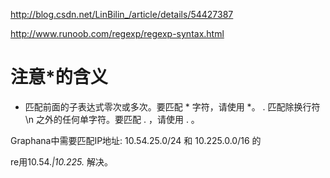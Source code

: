 
http://blog.csdn.net/LinBilin_/article/details/54427387

http://www.runoob.com/regexp/regexp-syntax.html


# 注意*的含义

*	匹配前面的子表达式零次或多次。要匹配 * 字符，请使用 \*。
.	匹配除换行符 \n 之外的任何单字符。要匹配 . ，请使用 \. 。



Graphana中需要匹配IP地址: 10.54.25.0/24 和 10.225.0.0/16 的


re用10.54.*|10.225.* 解决。 







